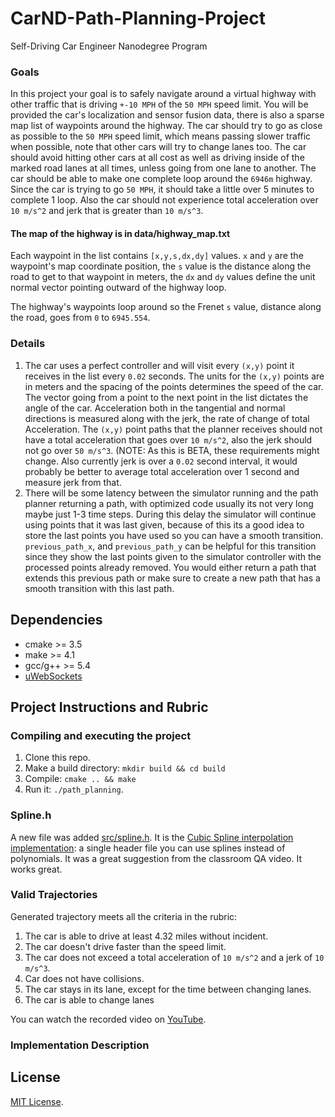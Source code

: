 # CarND-Path-Planning-Project
Self-Driving Car Engineer Nanodegree Program

### Goals
In this project your goal is to safely navigate around a virtual highway with other traffic that is driving `+-10 MPH` of the `50 MPH` speed limit. You will be provided the car's localization and sensor fusion data, there is also a sparse map list of waypoints around the highway. The car should try to go as close as possible to the `50 MPH` speed limit, which means passing slower traffic when possible, note that other cars will try to change lanes too. The car should avoid hitting other cars at all cost as well as driving inside of the marked road lanes at all times, unless going from one lane to another. The car should be able to make one complete loop around the `6946m` highway. Since the car is trying to go `50 MPH`, it should take a little over 5 minutes to complete 1 loop. Also the car should not experience total acceleration over `10 m/s^2` and jerk that is greater than `10 m/s^3`.

#### The map of the highway is in data/highway_map.txt
Each waypoint in the list contains  `[x,y,s,dx,dy]` values. `x` and `y` are the waypoint's map coordinate position, the `s` value is the distance along the road to get to that waypoint in meters, the `dx` and `dy` values define the unit normal vector pointing outward of the highway loop.

The highway's waypoints loop around so the Frenet `s` value, distance along the road, goes from `0` to `6945.554`.

### Details

1. The car uses a perfect controller and will visit every `(x,y)` point it receives in the list every `0.02` seconds. The units for the `(x,y)` points are in meters and the spacing of the points determines the speed of the car. The vector going from a point to the next point in the list dictates the angle of the car. Acceleration both in the tangential and normal directions is measured along with the jerk, the rate of change of total Acceleration. The `(x,y)` point paths that the planner receives should not have a total acceleration that goes over `10 m/s^2`, also the jerk should not go over `50 m/s^3`. (NOTE: As this is BETA, these requirements might change. Also currently jerk is over a `0.02` second interval, it would probably be better to average total acceleration over 1 second and measure jerk from that.
2. There will be some latency between the simulator running and the path planner returning a path, with optimized code usually its not very long maybe just 1-3 time steps. During this delay the simulator will continue using points that it was last given, because of this its a good idea to store the last points you have used so you can have a smooth transition. `previous_path_x`, and `previous_path_y` can be helpful for this transition since they show the last points given to the simulator controller with the processed points already removed. You would either return a path that extends this previous path or make sure to create a new path that has a smooth transition with this last path.

## Dependencies

* cmake >= 3.5
* make >= 4.1
* gcc/g++ >= 5.4
* [uWebSockets](https://github.com/uWebSockets/uWebSockets)

## Project Instructions and Rubric

### Compiling and executing the project

1. Clone this repo.
2. Make a build directory: `mkdir build && cd build`
3. Compile: `cmake .. && make`
4. Run it: `./path_planning`.

### Spline.h

A new file was added [src/spline.h](https://github.com/darienmt/CarND-Path-Planning-Project-P1/blob/master/scr/spline.h). It is the [Cubic Spline interpolation implementation](http://kluge.in-chemnitz.de/opensource/spline/): a single header file you can use splines instead of polynomials. It was a great suggestion from the classroom QA video. It works great.

### Valid Trajectories

Generated trajectory meets all the criteria in the rubric:

1. The car is able to drive at least 4.32 miles without incident. 
2. The car doesn't drive faster than the speed limit.
3. The car does not exceed a total acceleration of `10 m/s^2` and a jerk of `10 m/s^3`.
4. Car does not have collisions.
5. The car stays in its lane, except for the time between changing lanes.
6. The car is able to change lanes

You can watch the recorded video on [YouTube](https://youtu.be/o7HwBBmaOyc).

### Implementation Description



## License
[MIT License](https://github.com/mhBahrami/Path_Planning/blob/master/LICENSE).

